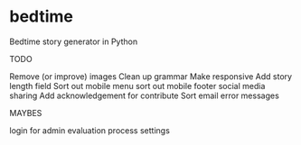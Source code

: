 # bedtime
Bedtime story generator in Python

TODO

Remove (or improve) images
Clean up grammar
Make responsive
Add story length field
Sort out mobile menu
sort out mobile footer
social media sharing
Add acknowledgement for contribute
Sort email error messages

MAYBES

login for admin
evaluation process
settings
